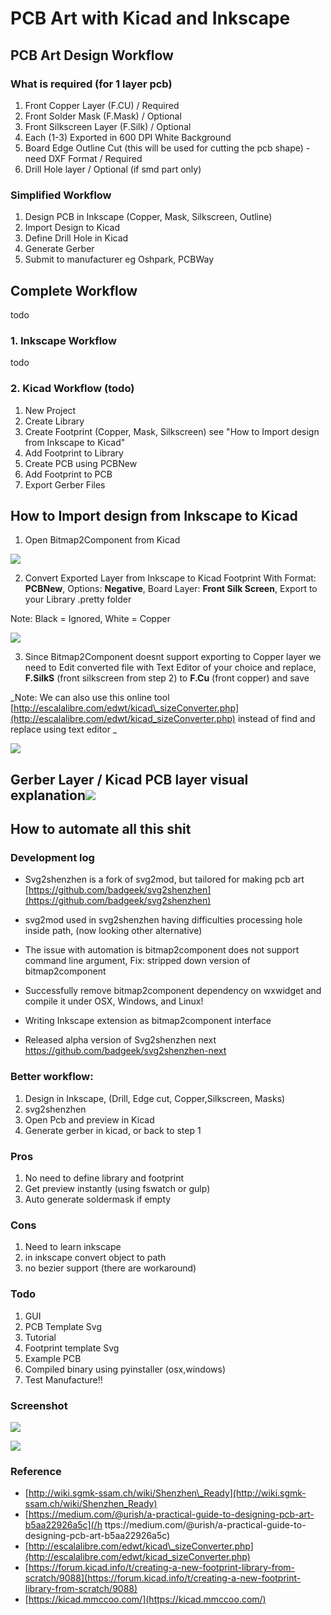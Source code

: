 # PCB Art with Kicad and Inkscape

## PCB Art Design Workflow

### What is required \(for 1 layer pcb\)

1. Front Copper Layer \(F.CU\) / Required
2. Front Solder Mask \(F.Mask\) / Optional
3. Front Silkscreen Layer \(F.Silk\) / Optional
4. Each \(1-3\) Exported in 600 DPI White Background
5. Board Edge Outline Cut \(this will be used for cutting the pcb shape\) - need DXF Format / Required
6. Drill Hole layer / Optional \(if smd part only\)

### Simplified Workflow

1. Design PCB in Inkscape \(Copper, Mask, Silkscreen, Outline\)
2. Import Design to Kicad
3. Define Drill Hole in Kicad
4. Generate Gerber
5. Submit to manufacturer eg Oshpark, PCBWay

## Complete Workflow

todo

### 1. Inkscape Workflow

todo

### 2. Kicad Workflow (todo)

1. New Project
2. Create Library
4. Create Footprint \(Copper, Mask, Silkscreen\) see "How to Import design from Inkscape to Kicad"
3. Add Footprint to Library 
4. Create PCB using PCBNew
5. Add Footprint to PCB
6. Export Gerber Files

## How to Import design from Inkscape to Kicad

1. Open Bitmap2Component from Kicad  

  ![](assets/screenshot_108.png)

2. Convert Exported Layer from Inkscape to Kicad Footprint With Format: **PCBNew**, Options: **Negative**, Board Layer: **Front Silk Screen**, Export to your Library .pretty folder  

  Note: Black = Ignored, White = Copper

  ![](assets/bitmap2component.gif)

3. Since Bitmap2Component doesnt support exporting to Copper layer we need to Edit converted file with Text Editor of your choice and replace, **F.SilkS** (front silkscreen from step 2) to **F.Cu** (front copper) and save 

  _Note: We can also use this online tool [http://escalalibre.com/edwt/kicad\_sizeConverter.php](http://escalalibre.com/edwt/kicad_sizeConverter.php) instead of find and replace using text editor
_  

  ![](/assets/screenshot_109.png)

## Gerber Layer / Kicad PCB layer visual explanation![](/assets/Kicad_soldermask_copper.png)

## How to automate all this shit

### Development log

* Svg2shenzhen is a fork of svg2mod, but tailored for making pcb art [https://github.com/badgeek/svg2shenzhen](https://github.com/badgeek/svg2shenzhen)

* svg2mod used in svg2shenzhen having difficulties processing hole inside path, (now looking other alternative)

* The issue with automation is bitmap2component does not support command line argument, Fix: stripped down version of bitmap2component

* Successfully remove bitmap2component dependency on wxwidget and compile it under OSX, Windows, and Linux!

* Writing Inkscape extension as bitmap2component interface

* Released alpha version of Svg2shenzhen next https://github.com/badgeek/svg2shenzhen-next

### Better workflow:

1.  Design in Inkscape, (Drill, Edge cut, Copper,Silkscreen, Masks)
2.  svg2shenzhen
3.  Open Pcb and preview in Kicad
4.  Generate gerber in kicad, or back to step 1

### Pros

1.  No need to define library and footprint
2.  Get preview instantly (using fswatch or gulp)
3.  Auto generate soldermask if empty

### Cons

1. Need to learn inkscape
2. in inkscape convert object to path
3. no bezier support (there are workaround)

### Todo

1. GUI
2. PCB Template Svg
3. Tutorial
4. Footprint template Svg
5. Example PCB
6. Compiled binary using pyinstaller (osx,windows)
7. Test Manufacture!!

### Screenshot


![](/assets/screenshot_111.png)

![](/assets/screenshot_116.png)

### Reference

* [http://wiki.sgmk-ssam.ch/wiki/Shenzhen\_Ready](http://wiki.sgmk-ssam.ch/wiki/Shenzhen_Ready)
* [https://medium.com/@urish/a-practical-guide-to-designing-pcb-art-b5aa22926a5c](/h ttps://medium.com/@urish/a-practical-guide-to-designing-pcb-art-b5aa22926a5c)
* [http://escalalibre.com/edwt/kicad\_sizeConverter.php](http://escalalibre.com/edwt/kicad_sizeConverter.php)
* [https://forum.kicad.info/t/creating-a-new-footprint-library-from-scratch/9088](https://forum.kicad.info/t/creating-a-new-footprint-library-from-scratch/9088)
* [https://kicad.mmccoo.com/](https://kicad.mmccoo.com/)



